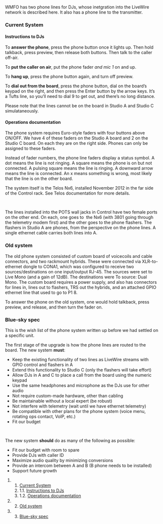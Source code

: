WMFO has two phone lines for DJs, whose inetgration into the LiveWire network is described here. It also has a phone line to the transmitter.

### Current System

#### Instructions to DJs

To **answer the phone**, press the phone button once it lights up. Then hold talkback, press preview, then release both buttons. Then talk to the caller off-air.

To **put the caller on air**, put the phone fader *and mic 1* on and up.

To **hang up**, press the phone button again, and turn off preview.

To **dial out from the board**, press the phone button, dial on the board’s keypad on the right, and then press the Enter button by the arrow keys. It’s a Tufts line, so you’ll need to dial 9 to get out, and there’s no long distance.

Please note that the lines cannot be on the board in Studio A and Studio C simulataneously.

#### Operations documentation

The phone system requires Euro-style faders with four buttons above ON/OFF. We have 4 of these faders on the Studio A board and 2 on the Studio C board. On each they are on the right side. Phones can only be assigned to these faders.

Instead of fader numbers, the phone line faders display a status symbol. A dot means the line is not ringing. A square means the phone is on but not connected. A pulsing square means the line is ringing. A downward arrow means the line is connected. An x means something is wrong, most likely that the line is on the other board.

The system itself is the Telos Nx6, installed November 2012 in the far side of the Control rack. See Telos documentation for more details.

 

The lines installed into the POTS wall jacks in Control have two female ports on the other end. On each, one goes to  the Nx6 (with 3801 going through the telemetry modem first) and the other goes to the phone flashers. The flashers in Studio A are phones, from the perspective on the phone lines. A single ethernet cable carries both lines into A.

### Old system

The old phone system consisted of custom board of voicecoils and cable connectors, and two rackmount hybrids. These were connected via XLR-to-ethernet dongle to CONA1, which was configured to receive two sources/destinations on one input/output RJ-45. The sources were set to Live Mono (and a gain of 12dB). The destinations were To source: Dual Mono. The custom board requires a power supply, and also has connectors for lines in, lines out to flashers, TRS out the hybrids, and an attached GPIO ethernet line that used to go to P1 8.

To answer the phone on the old system, one would hold talkback, press preview, and release, and then turn the fader on.

### Blue-sky spec

This is the wish list of the phone system written up before we had settled on a specific unit.

The first stage of the upgrade is how the phone lines are routed to the board. The new system **must**:

-   Keep the existing functionality of two lines as LiveWire streams with GPIO control and flashers in A
-   Extend this functionality to Studio C (only the flashers will take effort)
-   Allow DJs in A and C to place a call from the board using the numeric keypad
-   Use the same headphones and microphone as the DJs use for other audio
-   Not require custom-made hardware, other than cabling
-   Be maintainable without a local expert (be robust)
-   Not interfere with telemetry (wait until we have ethernet telemetry)
-   Be compatible with other plans for the phone system (voice menu, rotating ops contact, VoIP, etc.)
-   Fit our budget

 

The new system **should** do as many of the following as possible:

-   Fit our budget with room to spare
-   Provide DJs with caller ID
-   Maximize audio quality by minimizing conversions
-   Provide an intercom between A and B (B phone needs to be installed)
-   Support future growth

1.  1. [Current System](#Current_System)
    1.  1.1. [Instructions to DJs](#Instructions_to_DJs)
    2.  1.2. [Operations documentation](#Operations_documentation)

2.  2. [Old system](#Old_system)
3.  3. [Blue-sky spec](#Blue-sky_spec)

